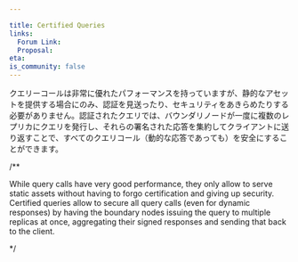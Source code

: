 ```yaml
---

title: Certified Queries
links:
  Forum Link:
  Proposal:
eta:
is_community: false
---
```

クエリーコールは非常に優れたパフォーマンスを持っていますが、静的なアセットを提供する場合にのみ、認証を見送ったり、セキュリティをあきらめたりする必要がありません。認証されたクエリでは、バウンダリノードが一度に複数のレプリカにクエリを発行し、それらの署名された応答を集約してクライアントに送り返すことで、すべてのクエリコール（動的な応答であっても）を安全にすることができます。

/**


While query calls have very good performance, they only allow to serve static assets without having to forgo certification and giving up security. Certified queries allow to secure all query calls (even for dynamic responses) by having the boundary nodes issuing the query to multiple replicas at once, aggregating their signed responses and sending that back to the client.

*/